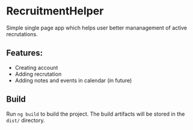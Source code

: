 # RecruitmentHelper

Simple single page app which helps user better mananagement of active recrutations.

## Features:

- Creating account
- Adding recrutation
- Adding notes and events in calendar (in future)

## Build

Run `ng build` to build the project. The build artifacts will be stored in the `dist/` directory.

